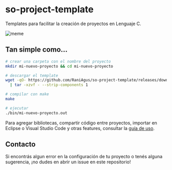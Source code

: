 # so-project-template

Templates para facilitar la creación de proyectos en Lenguaje C.

![meme](https://raniagus.github.io/so-project-template/img/meme.png)

## Tan simple como...

```bash
# crear una carpeta con el nombre del proyecto
mkdir mi-nuevo-proyecto && cd mi-nuevo-proyecto

# descargar el template
wget -qO- https://github.com/RaniAgus/so-project-template/releases/download/v4.0.1/project-v4.0.1.tar.gz \
  | tar -xzvf - --strip-components 1

# compilar con make
make

# ejecutar
./bin/mi-nuevo-proyecto.out
```

Para agregar bibliotecas, compartir código entre proyectos, importar en
Eclipse o Visual Studio Code y otras features, consultar la
[guía de uso](https://raniagus.github.io/so-project-template/).


## Contacto

Si encontrás algun error en la configuración de tu proyecto o tenés alguna
sugerencia, ¡no dudes en abrir un issue en este repositorio!
